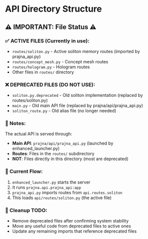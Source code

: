 # API Directory Structure

## ⚠️ IMPORTANT: File Status ⚠️

### ✅ ACTIVE FILES (Currently in use):
- `routes/soliton.py` - Active soliton memory routes (imported by prajna_api.py)
- `routes/concept_mesh.py` - Concept mesh routes
- `routes/hologram.py` - Hologram routes
- Other files in `routes/` directory

### ❌ DEPRECATED FILES (DO NOT USE):
- `soliton.py.deprecated` - Old soliton implementation (replaced by routes/soliton.py)
- `main.py` - Old main API file (replaced by prajna/api/prajna_api.py)
- `soliton_route.py` - Old alias file (no longer needed)

### 📝 Notes:
The actual API is served through:
- **Main API**: `prajna/api/prajna_api.py` (launched by enhanced_launcher.py)
- **Routes**: Files in the `routes/` subdirectory
- **NOT**: Files directly in this directory (most are deprecated)

### 🚀 Current Flow:
1. `enhanced_launcher.py` starts the server
2. It runs `prajna.api.prajna_api:app` 
3. `prajna_api.py` imports routes from `api.routes.soliton`
4. This loads `api/routes/soliton.py` (the active file)

### 🧹 Cleanup TODO:
- Remove deprecated files after confirming system stability
- Move any useful code from deprecated files to active ones
- Update any remaining imports that reference deprecated files

